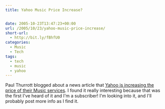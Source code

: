 ```yaml
---
title: Yahoo Music Price Increase?


date: 2005-10-23T13:47:23+00:00
url: /2005/10/23/yahoo-music-price-increase/
short-url:
  - http://bit.ly/fBhfU0
categories:
  - Music
  - Tech
tags:
  - tech
  - music
  - yahoo
---
```

Paul Thurrott blogged about a news article that <a href="http://news.yahoo.com/s/zd/20051021/tc_zd/163289">Yahoo is increasing the price of their Music services</a>. I found it really interesting because that was the first I've heard of it and I'm a subscriber! I'm looking into it, and I'll probably post more info as I find it.